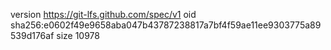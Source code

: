 version https://git-lfs.github.com/spec/v1
oid sha256:e0602f49e9658aba047b43787238817a7bf4f59ae11ee9303775a89539d176af
size 10978

